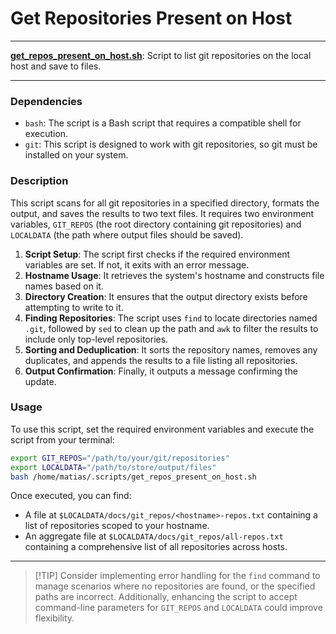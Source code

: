 # Get Repositories Present on Host

---

**[get_repos_present_on_host.sh](/get_repos_present_on_host.sh)**: Script to list git repositories on the local host and save to files.

---

### Dependencies

- `bash`: The script is a Bash script that requires a compatible shell for execution.
- `git`: This script is designed to work with git repositories, so git must be installed on your system.

### Description

This script scans for all git repositories in a specified directory, formats the output, and saves the results to two text files. It requires two environment variables, `GIT_REPOS` (the root directory containing git repositories) and `LOCALDATA` (the path where output files should be saved).

1. **Script Setup**: The script first checks if the required environment variables are set. If not, it exits with an error message.
2. **Hostname Usage**: It retrieves the system's hostname and constructs file names based on it.
3. **Directory Creation**: It ensures that the output directory exists before attempting to write to it.
4. **Finding Repositories**: The script uses `find` to locate directories named `.git`, followed by `sed` to clean up the path and `awk` to filter the results to include only top-level repositories.
5. **Sorting and Deduplication**: It sorts the repository names, removes any duplicates, and appends the results to a file listing all repositories.
6. **Output Confirmation**: Finally, it outputs a message confirming the update.

### Usage

To use this script, set the required environment variables and execute the script from your terminal:

```bash
export GIT_REPOS="/path/to/your/git/repositories"
export LOCALDATA="/path/to/store/output/files"
bash /home/matias/.scripts/get_repos_present_on_host.sh
```

Once executed, you can find:
- A file at `$LOCALDATA/docs/git_repos/<hostname>-repos.txt` containing a list of repositories scoped to your hostname.
- An aggregate file at `$LOCALDATA/docs/git_repos/all-repos.txt` containing a comprehensive list of all repositories across hosts.

---

> [!TIP] Consider implementing error handling for the `find` command to manage scenarios where no repositories are found, or the specified paths are incorrect. Additionally, enhancing the script to accept command-line parameters for `GIT_REPOS` and `LOCALDATA` could improve flexibility.
